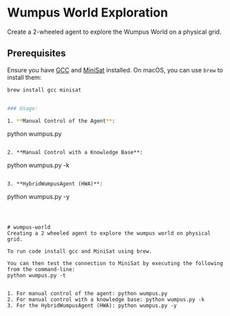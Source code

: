 # Wumpus World Exploration

Create a 2-wheeled agent to explore the Wumpus World on a physical grid.

## Prerequisites
Ensure you have [GCC](https://gcc.gnu.org/) and [MiniSat](http://minisat.se/) installed. On macOS, you can use `brew` to install them:

```bash
brew install gcc minisat


### Usage:

1. **Manual Control of the Agent**: 
```
python wumpus.py
```

2. **Manual Control with a Knowledge Base**:
```
python wumpus.py -k
```

3. **HybridWumpusAgent (HWA)**:
```
python wumpus.py -y
```



# wumpus-world
Creating a 2 wheeled agent to explore the wumpus world on physical grid.

To run code install gcc and MiniSat using brew.

You can then test the connection to MiniSat by executing the following from the command-line:
python wumpus.py -t


1. For manual control of the agent: python wumpus.py
2. For manual control with a knowledge base: python wumpus.py -k
3. For the HybridWumpusAgent (HWA): python wumpus.py -y

